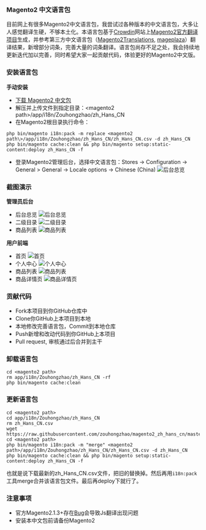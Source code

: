 ### Magento2 中文语言包
目前网上有很多Magento2中文语言包，我尝试过各种版本的中文语言包，大多让人感觉翻译生硬，不够本土化。本语言包基于[Crowdin](https://crowdin.com/)网站上[Magento2官方翻译项目](https://crowdin.com/project/magento-2/zh-CN)生成，并参考第三方中文语言包（[Magento2Translations](https://github.com/Magento2Translations/language_zh_hans_cn), [mageplaza](https://github.com/mageplaza/magento-2-chinese-language-pack)）翻译结果，新增部分词条，完善大量的词条翻译。语言包尚存不足之处，我会持续地更新迭代加以完善，同时希望大家一起贡献代码，体验更好的Magento2中文版。

### 安装语言包

**手动安装**

- [下载 Magento2 中文包](https://github.com/zouhongzhao/magento2_zh_hans_cn/archive/master.zip)
- 解压并上传文件到指定目录：\<magento2 path\>/app/i18n/Zouhongzhao/zh_Hans_CN
- 在Magento2根目录执行命令：

```
php bin/magento i18n:pack -m replace <magento2 path\>/app/i18n/Zouhongzhao/zh_Hans_CN/zh_Hans_CN.csv -d zh_Hans_CN
php bin/magento cache:clean && php bin/magento setup:static-content:deploy zh_Hans_CN -f
```

- 登录Magento2管理后台，选择中文语言包：Stores -> Configuration -> General > General -> Locale options -> Chinese (China)
![后台总览](http://i.imgur.com/1zS25hH.png)

### 截图演示
**管理员后台**
- 后台总览
![后台总览](http://i.imgur.com/dc6h7iV.png)
- 二级目录
![二级目录](http://i.imgur.com/ocvTAlt.png)
- 商品列表
![商品列表](http://i.imgur.com/hVlMnrm.png)

**用户前端**
- 首页
![首页](http://i.imgur.com/tKuVJO4.png)
- 个人中心
![个人中心](http://i.imgur.com/FYGpSfB.png)
- 商品列表
![商品列表](http://i.imgur.com/GXnGFvQ.png)
- 商品详情页
![商品详情页](http://i.imgur.com/2CAWCk4.png)

### 贡献代码
- Fork本项目到你GitHub仓库中
- Clone你GitHub上本项目到本地
- 本地修改完善语言包，Commit到本地仓库
- Push新增和改动代码到你GitHub上本项目
- Pull request, 审核通过后合并到主干

### 卸载语言包
```
cd <magento2 path>
rm app/i18n/Zouhongzhao/zh_Hans_CN -rf
php bin/magento cache:clean
```

### 更新语言包
```
cd <magento2 path>
cd app/i18n/Zouhongzhao/zh_Hans_CN
rm zh_Hans_CN.csv
wget https://raw.githubusercontent.com/zouhongzhao/magento2_zh_hans_cn/master/zh_Hans_CN.csv
cd <magento2 path>
php bin/magento i18n:pack -m "merge" <magento2 path>/app/i18n/Zouhongzhao/zh_Hans_CN/zh_Hans_CN.csv -d zh_Hans_CN
php bin/magento cache:clean && php bin/magento setup:static-content:deploy zh_Hans_CN -f
```
也就是说下载最新的zh_Hans_CN.csv文件，把旧的替换掉。然后再用`i18n:pack`工具merge合并该语言包文件。最后再deploy下就行了。
### 注意事项
- 官方Magento2.1.3+存在[Bug](https://github.com/magento/magento2/issues/7862)会导致Js翻译出现问题
- 安装本中文包前请备份Magento2
